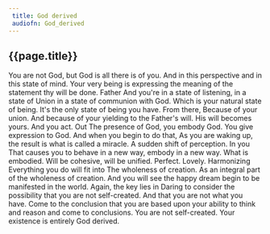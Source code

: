 ```yaml
---
 title: God derived
 audiofn: God_derived
---
```


## {{page.title}}

You are not God, but God is all there is of you. And in this perspective
and in this state of mind. Your very being is expressing the meaning of
the statement thy will be done. Father And you're in a state of
listening, in a state of Union in a state of communion with God. Which
is your natural state of being. It's the only state of being you have.
From there, Because of your union. And because of your yielding to the
Father's will. His will becomes yours. And you act. Out The presence of
God, you embody God. You give expression to God. And when you begin to
do that, As you are waking up, the result is what is called a miracle. A
sudden shift of perception. In you That causes you to behave in a new
way, embody in a new way. What is embodied. Will be cohesive, will be
unified. Perfect. Lovely. Harmonizing Everything you do will fit into
The wholeness of creation. As an integral part of the wholeness of
creation. And you will see the happy dream begin to be manifested in the
world. Again, the key lies in Daring to consider the possibility that
you are not self-created. And that you are not what you have. Come to
the conclusion that you are based upon your ability to think and reason
and come to conclusions. You are not self-created. Your existence is
entirely God derived.

